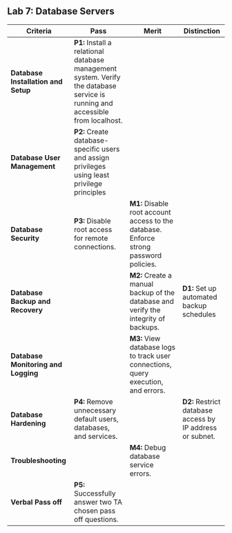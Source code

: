 ## Lab 7: Database Servers

| **Criteria** | **Pass** | **Merit** | **Distinction** |
|------|--------------------------------------|--------------------------------------|--------------------------------------|
| **Database Installation and Setup** | **P1:** Install a relational database management system. Verify the database service is running and accessible from localhost. | | 
| **Database User Management** | **P2:** Create database-specific users and assign privileges using least privilege principles |  |
| **Database Security** | **P3:** Disable root access for remote connections. | **M1:** Disable root account access to the database. Enforce strong password policies. | 
| **Database Backup and Recovery** | | **M2:** Create a manual backup of the database and verify the integrity of backups. | **D1:** Set up automated backup schedules |
| **Database Monitoring and Logging** | | **M3:** View database logs to track user connections, query execution, and errors. |
| **Database Hardening** | **P4:** Remove unnecessary default users, databases, and services. | | **D2:** Restrict database access by IP address or subnet. | 
| **Troubleshooting** | | **M4:** Debug database service errors.  | |
| **Verbal Pass off** | **P5:** Successfully answer two TA chosen pass off questions.|